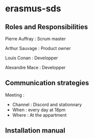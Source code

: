 # erasmus-sds

## Roles and Responsibilities

Pierre Auffray : Scrum master

Arthur Sauvage : Product owner

Louis Conan : Developper

Alexandre Mace : Developper

## Communication strategies
Meeting :
- Channel : Discord and stationnary
- When : every day at 18pm
- Where : At the appartment


## Installation manual
